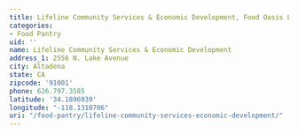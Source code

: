 ```yaml
---
title: Lifeline Community Services & Economic Development, Food Oasis Los Angeles
categories:
- Food Pantry
uid: ''
name: Lifeline Community Services & Economic Development
address_1: 2556 N. Lake Avenue
city: Altadena
state: CA
zipcode: '91001'
phone: 626.797.3585
latitude: '34.1896939'
longitude: "-118.1310706"
uri: "/food-pantry/lifeline-community-services-economic-development/"
---
```


